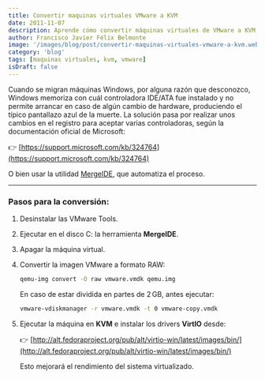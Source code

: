 ```yaml
---
title: Convertir maquinas virtuales VMware a KVM
date: 2011-11-07
description: Aprende cómo convertir máquinas virtuales de VMware a KVM, solucionando problemas comunes y mejorando el rendimiento con herramientas y pasos detallados.
author: Francisco Javier Félix Belmonte
image: '/images/blog/post/convertir-maquinas-virtuales-vmware-a-kvm.webp'
category: 'blog'
tags: [maquinas virtuales, kvm, vmware]
isDraft: false
---
```


Cuando se migran máquinas Windows, por alguna razón que desconozco, Windows memoriza con cuál controladora IDE/ATA fue instalado y no permite arrancar en caso de algún cambio de hardware, produciendo el típico pantallazo azul de la muerte. La solución pasa por realizar unos cambios en el registro para aceptar varias controladoras, según la documentación oficial de Microsoft:

👉 [https://support.microsoft.com/kb/324764](https://support.microsoft.com/kb/324764)

O bien usar la utilidad [MergeIDE](https://inode64.com), que automatiza el proceso.

---

### Pasos para la conversión:

1. Desinstalar las VMware Tools.
2. Ejecutar en el disco C: la herramienta **MergeIDE**.
3. Apagar la máquina virtual.
4. Convertir la imagen VMware a formato RAW:

   ```bash
   qemu-img convert -O raw vmware.vmdk qemu.img
   ```

   En caso de estar dividida en partes de 2 GB, antes ejecutar:

   ```bash
   vmware-vdiskmanager -r vmware.vmdk -t 0 vmware-copy.vmdk
   ```

5. Ejecutar la máquina en **KVM** e instalar los drivers **VirtIO** desde:

   👉 [http://alt.fedoraproject.org/pub/alt/virtio-win/latest/images/bin/](http://alt.fedoraproject.org/pub/alt/virtio-win/latest/images/bin/)

   Esto mejorará el rendimiento del sistema virtualizado.